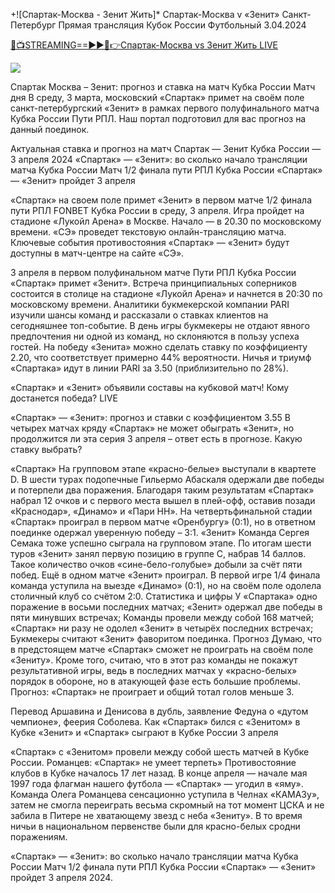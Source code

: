 +![Спартак-Москва - Зенит Жить]* Спартак-Москва v «Зенит» Санкт-Петербург Прямая трансляция Кубок России Футбольный 3.04.2024

[🔴📺STREAMING==►►📲👉Спартак-Москва vs Зенит Жить LIVE](https://liveshow24net.blogspot.com/2024/04/r-tv.html)

<a rel="noopener nofollow" href="https://liveshow24net.blogspot.com/2024/04/r-tv.html"><img src="https://livetv.wtvpc.com/wp-content/uploads/2017/06/tv-image.gif"></a>

Спартак Москва – Зенит: прогноз и ставка на матч Кубка России Матч дня
В среду, 3 марта, московский «Спартак» примет на своём поле санкт-петербургский «Зенит» в рамках первого полуфинального матча Кубка России Пути РПЛ. Наш портал подготовил для вас прогноз на данный поединок.

Актуальная ставка и прогноз на матч Спартак — Зенит Кубка России — 3 апреля 2024
«Спартак» — «Зенит»: во сколько начало трансляции матча Кубка России Матч 1/2 финала пути РПЛ Кубка России «Спартак» — «Зенит» пройдет 3 апреля

«Спартак» на своем поле примет «Зенит» в первом матче 1/2 финала пути РПЛ FONBET Кубка России в среду, 3 апреля. Игра пройдет на стадионе «Лукойл Арена» в Москве. Начало — в 20.30 по московскому времени.
«СЭ» проведет текстовую онлайн-трансляцию матча. Ключевые события противостояния «Спартак» — «Зенит» будут доступны в матч-центре на сайте «СЭ».

3 апреля в первом полуфинальном матче Пути РПЛ Кубка России «Спартак» примет «Зенит». Встреча принципиальных соперников состоится в столице на стадионе «Лукойл Арена» и начнется в 20:30 по московскому времени. Аналитики букмекерской компании PARI  изучили  шансы команд и рассказали о ставках клиентов на сегодняшнее топ-событие. В день игры букмекеры не отдают явного предпочтения ни одной из команд, но склоняются в пользу успеха гостей. На победу «Зенита» можно  сделать ставку  по коэффициенту 2.20, что соответствует примерно 44% вероятности. Ничья и триумф «Спартака» идут в линии PARI за 3.50 (приблизительно по 28%).

«Спартак» и «Зенит» объявили составы на кубковой матч! Кому достанется победа? LIVE

«Спартак» — «Зенит»: прогноз и ставки с коэффициентом 3.55
В четырех матчах кряду «Спартак» не может обыграть «Зенит», но продолжится ли эта серия 3 апреля – ответ есть в прогнозе. Какую ставку выбрать?

«Спартак» На групповом этапе «красно-белые» выступали в квартете D. В шести турах подопечные Гильермо Абаскаля одержали две победы и потерпели два поражения. Благодаря таким результатам «Спартак» набрал 12 очков и с первого места вышел в плей-офф, оставив позади «Краснодар», «Динамо» и «Пари НН». На четвертьфинальной стадии «Спартак» проиграл в первом матче «Оренбургу» (0:1), но в ответном поединке одержал уверенную победу – 3:1. «Зенит» Команда Сергея Семака тоже успешно сыграла на групповом этапе. По итогам шести туров «Зенит» занял первую позицию в группе C, набрав 14 баллов. Такое количество очков «сине-бело-голубые» добыли за счёт пяти побед. Ещё в одном матче «Зенит» проиграл. В первой игре 1/4 финала команда уступила на выезде «Динамо» (0:1), но на своём поле одолела столичный клуб со счётом 2:0. Статистика и цифры У «Спартака» одно поражение в восьми последних матчах; «Зенит» одержал две победы в пяти минувших встречах; Команды провели между собой 168 матчей; «Спартак» ни разу не одолел «Зенит» в четырёх последних встречах; Букмекеры считают «Зенит» фаворитом поединка. Прогноз Думаю, что в предстоящем матче «Спартак» сможет не проиграть на своём поле «Зениту». Кроме того, считаю, что в этот раз команды не покажут результативной игры, ведь в последних матчах у «красно-белых» порядок в обороне, но в атакующей фазе есть большие проблемы. Прогноз: «Спартак» не проиграет и общий тотал голов меньше 3.

Перевод Аршавина и Денисова в дубль, заявление Федуна о «дутом чемпионе», феерия Соболева. Как «Спартак» бился с «Зенитом» в Кубке
«Зенит» и «Спартак» сыграют в Кубке России 3 апреля

«Спартак» с «Зенитом» провели между собой шесть матчей в Кубке России.
Романцев: «Спартак» не умеет терпеть»
Противостояние клубов в Кубке началось 17 лет назад. В конце апреля — начале мая 1997 года флагман нашего футбола — «Спартак» — угодил в «яму». Команда Олега Романцева сенсационно уступила в Челнах «КАМАЗу», затем не смогла переиграть весьма скромный на тот момент ЦСКА и не забила в Питере не хватающему звезд с неба «Зениту». В то время ничьи в национальном первенстве были для красно-белых сродни поражениям.

«Спартак» — «Зенит»: во сколько начало трансляции матча Кубка России Матч 1/2 финала пути РПЛ Кубка России «Спартак» — «Зенит» пройдет 3 апреля 2024.
